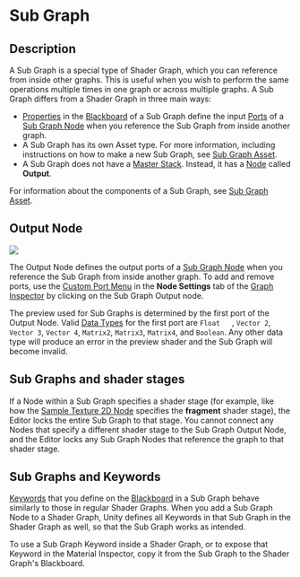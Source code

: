 # Sub Graph

## Description

A Sub Graph is a special type of Shader Graph, which you can reference from inside other graphs. This is useful when you wish to perform the same operations multiple times in one graph or across multiple graphs. A Sub Graph differs from a Shader Graph in three main ways:
- [Properties](Property-Types) in the [Blackboard](Blackboard) of a Sub Graph define the input [Ports](Port) of a [Sub Graph Node](Sub-graph-Node) when you reference the Sub Graph from inside another graph. 
- A Sub Graph has its own Asset type. For more information, including instructions on how to make a new Sub Graph, see [Sub Graph Asset](Sub-graph-Asset).
- A Sub Graph does not have a [Master Stack](Master-Stack). Instead, it has a [Node](Node) called **Output**.

For information about the components of a Sub Graph, see [Sub Graph Asset](Sub-graph-Asset).

## Output Node

![](images/SubGraph-Output-Node.png)

The Output Node defines the output ports of a [Sub Graph Node](Sub-graph-Node.md) when you reference the Sub Graph from inside another graph. To add and remove ports, use the [Custom Port Menu](Custom-Port-Menu) in the **Node Settings** tab of the [Graph Inspector](Internal-Inspector.md) by clicking on the Sub Graph Output node.

The preview used for Sub Graphs is determined by the first port of the Output Node. Valid [Data Types](Data-Types.md) for the first port are `Float   `, `Vector 2`, `Vector 3`, `Vector 4`, `Matrix2`, `Matrix3`, `Matrix4`, and `Boolean`. Any other data type will produce an error in the preview shader and the Sub Graph will become invalid.

## Sub Graphs and shader stages
If a Node within a Sub Graph specifies a shader stage (for example, like how the [Sample Texture 2D Node](Sample-Texture-2D-Node.md) specifies the **fragment** shader stage), the Editor locks the entire Sub Graph to that stage. You cannot connect any Nodes that specify a different shader stage to the Sub Graph Output Node, and the Editor locks any Sub Graph Nodes that reference the graph to that shader stage.

## Sub Graphs and Keywords
[Keywords](Keywords) that you define on the [Blackboard](Blackboard) in a Sub Graph behave similarly to those in regular Shader Graphs. When you add a Sub Graph Node to a Shader Graph, Unity defines all Keywords in that Sub Graph in the Shader Graph as well, so that the Sub Graph works as intended.

To use a Sub Graph Keyword inside a Shader Graph, or to expose that Keyword in the Material Inspector, copy it from the Sub Graph to the Shader Graph's Blackboard.
